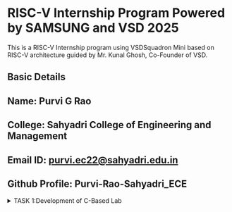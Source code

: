 # RISC-V Internship Program Powered by SAMSUNG and VSD 2025 
This is a RISC-V Internship program using VSDSquadron Mini based on RISC-V architecture guided by Mr. Kunal Ghosh, Co-Founder of VSD.

## Basic Details 

**Name:** Purvi G Rao
-
**College:** Sahyadri College of Engineering and Management
-
**Email ID:** purvi.ec22@sahyadri.edu.in
-
**Github Profile:** Purvi-Rao-Sahyadri_ECE  
-
<details>
<summary>TASK 1:Development of C-Based Lab</summary>
https://github.com/Purvi-Rao-Sahyadri-ECE/samsung-riscv/tree/7b63eb4fa2a393052ca43db784802987dcfaa0b8/task1
</details>

 
